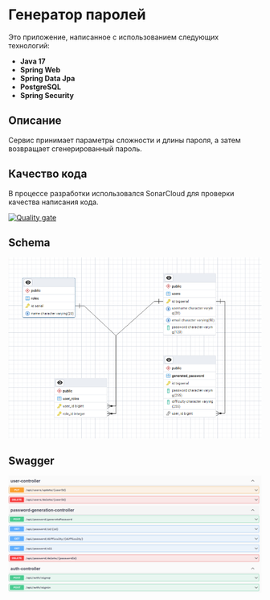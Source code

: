 # Генератор паролей

Это приложение, написанное с использованием следующих технологий:

- **Java 17**
- **Spring Web**
- **Spring Data Jpa**
- **PostgreSQL**
- **Spring Security**

## Описание

Сервис принимает параметры сложности и длины пароля, а затем возвращает сгенерированный пароль.

## Качество кода

В процессе разработки использовался SonarCloud для проверки качества написания кода.


[![Quality gate](https://sonarcloud.io/api/project_badges/quality_gate?project=ed1skrad_BsuirJava)](https://sonarcloud.io/summary/new_code?id=ed1skrad_BsuirJava)

## Schema
![db](https://github.com/ed1skrad/BsuirJava/blob/main/pic/img.png)

## Swagger
![swagger](https://github.com/ed1skrad/BsuirJava/blob/main/pic/img_1.png)
